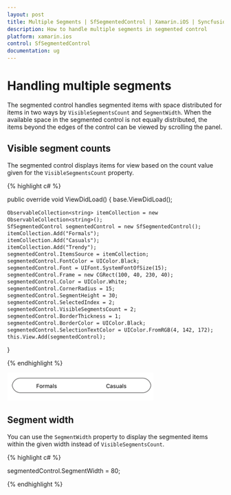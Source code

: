 ```yaml
---
layout: post
title: Multiple Segments | SfSegmentedControl | Xamarin.iOS | Syncfusion®
description: How to handle multiple segments in segmented control
platform: xamarin.ios
control: SfSegmentedControl
documentation: ug
---
```


# Handling multiple segments

The segmented control handles segmented items with space distributed for items in two ways by `VisibleSegmentsCount` and `SegmentWidth`. When the available space in the segmented control is not equally distributed, the items beyond the edges of the control can be viewed by scrolling the panel.

## Visible segment counts

The segmented control displays items for view based on the count value given for the `VisibleSegmentsCount` property. 

{% highlight c# %}

public override void ViewDidLoad()
{
    base.ViewDidLoad();

    ObservableCollection<string> itemCollection = new ObservableCollection<string>();
    SfSegmentedControl segmentedControl = new SfSegmentedControl();
    itemCollection.Add("Formals");
    itemCollection.Add("Casuals");
    itemCollection.Add("Trendy");
    segmentedControl.ItemsSource = itemCollection;
    segmentedControl.FontColor = UIColor.Black;
    segmentedControl.Font = UIFont.SystemFontOfSize(15);
    segmentedControl.Frame = new CGRect(100, 40, 230, 40);
    segmentedControl.Color = UIColor.White;
    segmentedControl.CornerRadius = 15;
    segmentedControl.SegmentHeight = 30;
    segmentedControl.SelectedIndex = 2;
    segmentedControl.VisibleSegmentsCount = 2;
    segmentedControl.BorderThickness = 1;
    segmentedControl.BorderColor = UIColor.Black;
    segmentedControl.SelectionTextColor = UIColor.FromRGB(4, 142, 172);
    this.View.Add(segmentedControl);
}

{% endhighlight %}

![SegmentedControl VisibleSegmentsCount in Xamarin.iOS](images/Multiple-segments/SegmentedControl_VisibleSegments.png)

## Segment width

You can use the `SegmentWidth` property to display the segmented items within the given width instead of `VisibleSegmentsCount`.

{% highlight c# %}

segmentedControl.SegmentWidth = 80;

{% endhighlight %}
